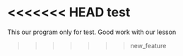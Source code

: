 <<<<<<< HEAD
test
=======
This our program only for test. Good work with our lesson
>>>>>>> new_feature
